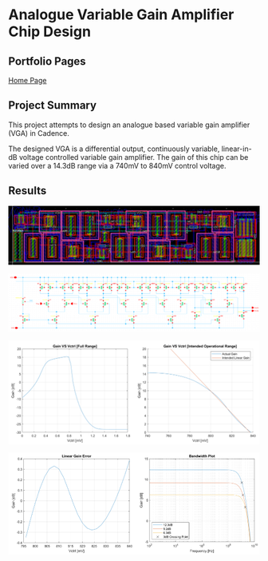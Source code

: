 # Analogue Variable Gain Amplifier Chip Design

## Portfolio Pages

[Home Page](index.md)

## Project Summary

This project attempts to design an analogue based variable gain amplifier (VGA) in Cadence.

The designed VGA is a differential output, continuously variable, linear-in-dB voltage controlled variable gain amplifier. The gain of this chip can be varied over a 14.3dB range via a 740mV to 840mV control voltage.

## Results

![Layout Diagram](VGA_Images/layout.png)

![Block Diagram](VGA_Images/block.png)

![Gain VS Vctrl](VGA_Images/image2.png)

![Gain Error/Bandwidth](VGA_Images/image1.png)
